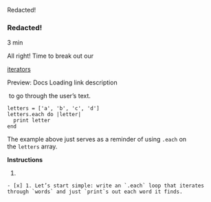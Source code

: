 Redacted!

### Redacted!

3 min

All right! Time to break out our 

[iterators](https://www.codecademy.com/resources/docs/ruby/iterators)

Preview: Docs Loading link description

 to go through the user’s text.

```
letters = ['a', 'b', 'c', 'd']
letters.each do |letter|
  print letter
end
```

The example above just serves as a reminder of using `.each` on the `letters` array.

**Instructions**

1. 
    
    - [x] 1. Let’s start simple: write an `.each` loop that iterates through `words` and just `print`s out each word it finds.